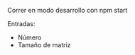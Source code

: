 Correr en modo desarrollo con npm start

Entradas:
<ul>
    <li>Número</li>
    <li>Tamaño de matriz</li>
</ul>
